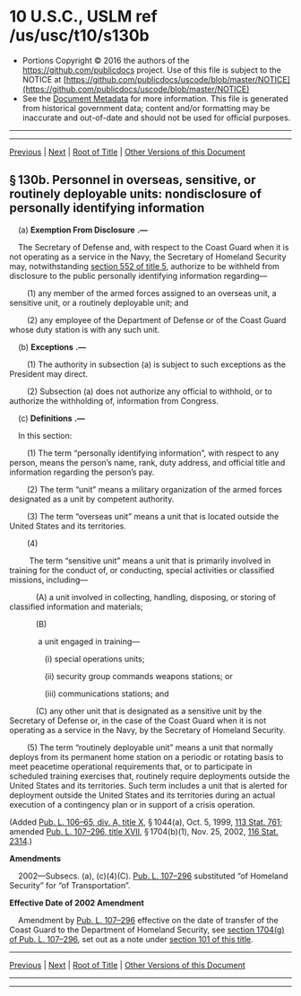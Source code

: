 ---
---

# 10 U.S.C., USLM ref /us/usc/t10/s130b

* Portions Copyright © 2016 the authors of the https://github.com/publicdocs project.
  Use of this file is subject to the NOTICE at [https://github.com/publicdocs/uscode/blob/master/NOTICE](https://github.com/publicdocs/uscode/blob/master/NOTICE)
* See the [Document Metadata](././../../../../../..//README.md) for more information.
  This file is generated from historical government data; content and/or formatting may be inaccurate and out-of-date and should not be used for official purposes.

----------
----------

[Previous](./../../../../../..//us/usc/t10/stA/ptI/ch3/m__us_usc_t10_s130a.md) | [Next](./../../../../../..//us/usc/t10/stA/ptI/ch3/m__us_usc_t10_s130c.md) | [Root of Title](./../../../../../../) | [Other Versions of this Document](https://publicdocs.github.io/go/links?ns=uslm&ref=%2Fus%2Fusc%2Ft10%2Fs130b)

## § 130b. Personnel in overseas, sensitive, or routinely deployable units: nondisclosure of personally identifying information

    (a)  __Exemption From Disclosure__  __.—__ 

    The Secretary of Defense and, with respect to the Coast Guard when it is not operating as a service in the Navy, the Secretary of Homeland Security may, notwithstanding [section 552 of title 5][/us/usc/t5/s552], authorize to be withheld from disclosure to the public personally identifying information regarding—

        (1) any member of the armed forces assigned to an overseas unit, a sensitive unit, or a routinely deployable unit; and

        (2) any employee of the Department of Defense or of the Coast Guard whose duty station is with any such unit.

    (b)  __Exceptions__  __.—__ 

        (1) The authority in subsection (a) is subject to such exceptions as the President may direct.

        (2) Subsection (a) does not authorize any official to withhold, or to authorize the withholding of, information from Congress.

    (c)  __Definitions__  __.—__ 

    In this section:

        (1) The term “personally identifying information”, with respect to any person, means the person’s name, rank, duty address, and official title and information regarding the person’s pay.

        (2) The term “unit” means a military organization of the armed forces designated as a unit by competent authority.

        (3) The term “overseas unit” means a unit that is located outside the United States and its territories.

        (4)

         The term “sensitive unit” means a unit that is primarily involved in training for the conduct of, or conducting, special activities or classified missions, including—

            (A) a unit involved in collecting, handling, disposing, or storing of classified information and materials;

            (B)

             a unit engaged in training—

                (i) special operations units;

                (ii) security group commands weapons stations; or

                (iii) communications stations; and

            (C) any other unit that is designated as a sensitive unit by the Secretary of Defense or, in the case of the Coast Guard when it is not operating as a service in the Navy, by the Secretary of Homeland Security.

        (5) The term “routinely deployable unit” means a unit that normally deploys from its permanent home station on a periodic or rotating basis to meet peacetime operational requirements that, or to participate in scheduled training exercises that, routinely require deployments outside the United States and its territories. Such term includes a unit that is alerted for deployment outside the United States and its territories during an actual execution of a contingency plan or in support of a crisis operation.

(Added [Pub. L. 106–65, div. A, title X][/us/pl/106/65/dA/tX], § 1044(a), Oct. 5, 1999, [113 Stat. 761][/us/stat/113/761]; amended [Pub. L. 107–296, title XVII][/us/pl/107/296/tXVII], § 1704(b)(1), Nov. 25, 2002, [116 Stat. 2314][/us/stat/116/2314].)

 __Amendments__ 

    2002—Subsecs. (a), (c)(4)(C). [Pub. L. 107–296][/us/pl/107/296] substituted “of Homeland Security” for “of Transportation”.

 __Effective Date of 2002 Amendment__ 

    Amendment by [Pub. L. 107–296][/us/pl/107/296] effective on the date of transfer of the Coast Guard to the Department of Homeland Security, see [section 1704(g) of Pub. L. 107–296][/us/pl/107/296/s1704/g], set out as a note under [section 101 of this title][/us/usc/t10/s101].

----------

[Previous](./../../../../../..//us/usc/t10/stA/ptI/ch3/m__us_usc_t10_s130a.md) | [Next](./../../../../../..//us/usc/t10/stA/ptI/ch3/m__us_usc_t10_s130c.md) | [Root of Title](./../../../../../../) | [Other Versions of this Document](https://publicdocs.github.io/go/links?ns=uslm&ref=%2Fus%2Fusc%2Ft10%2Fs130b)

----------
----------

[/us/usc/t5/s552]: https://publicdocs.github.io/go/links?ns=uslm&ref=%2Fus%2Fusc%2Ft5%2Fs552
[/us/pl/106/65/dA/tX]: https://publicdocs.github.io/go/links?ns=uslm&ref=%2Fus%2Fpl%2F106%2F65%2FdA%2FtX
[/us/stat/113/761]: https://publicdocs.github.io/go/links?ns=uslm&ref=%2Fus%2Fstat%2F113%2F761
[/us/pl/107/296/tXVII]: https://publicdocs.github.io/go/links?ns=uslm&ref=%2Fus%2Fpl%2F107%2F296%2FtXVII
[/us/stat/116/2314]: https://publicdocs.github.io/go/links?ns=uslm&ref=%2Fus%2Fstat%2F116%2F2314
[/us/pl/107/296]: https://publicdocs.github.io/go/links?ns=uslm&ref=%2Fus%2Fpl%2F107%2F296
[/us/pl/107/296]: https://publicdocs.github.io/go/links?ns=uslm&ref=%2Fus%2Fpl%2F107%2F296
[/us/pl/107/296/s1704/g]: https://publicdocs.github.io/go/links?ns=uslm&ref=%2Fus%2Fpl%2F107%2F296%2Fs1704%2Fg
[/us/usc/t10/s101]: https://publicdocs.github.io/go/links?ns=uslm&ref=%2Fus%2Fusc%2Ft10%2Fs101


